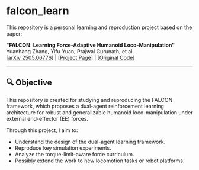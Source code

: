 # falcon_learn

This repository is a personal learning and reproduction project based on the paper:

**"FALCON: Learning Force-Adaptive Humanoid Loco-Manipulation"**  
Yuanhang Zhang, Yifu Yuan, Prajwal Gurunath, et al.  
[[arXiv 2505.06776](https://arxiv.org/abs/2505.06776)] | [[Project Page](https://lecar-lab.github.io/falcon-humanoid)] | [[Original Code](https://github.com/LeCAR-Lab/FALCON)]

---

## 🔍 Objective

This repository is created for studying and reproducing the FALCON framework, which proposes a dual-agent reinforcement learning architecture for robust and generalizable humanoid loco-manipulation under external end-effector (EE) forces.

Through this project, I aim to:
- Understand the design of the dual-agent learning framework.
- Reproduce key simulation experiments.
- Analyze the torque-limit-aware force curriculum.
- Possibly extend the work to new locomotion tasks or robot platforms.


